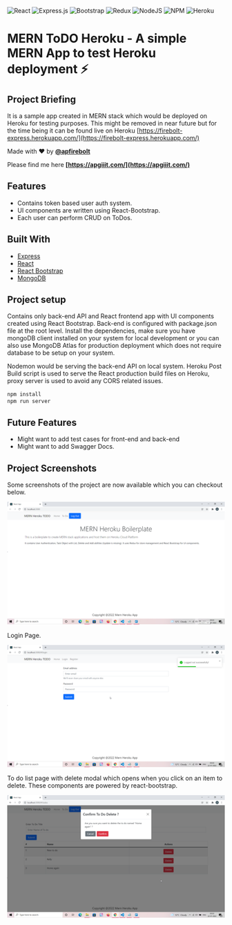 ![React](https://img.shields.io/badge/react-%2320232a.svg?style=for-the-badge&logo=react&logoColor=%2361DAFB)
![Express.js](https://img.shields.io/badge/express.js-%23404d59.svg?style=for-the-badge&logo=express&logoColor=%2361DAFB)
![Bootstrap](https://img.shields.io/badge/bootstrap-%23563D7C.svg?style=for-the-badge&logo=bootstrap&logoColor=white)
![Redux](https://img.shields.io/badge/redux-%23593d88.svg?style=for-the-badge&logo=redux&logoColor=white)
![NodeJS](https://img.shields.io/badge/node.js-6DA55F?style=for-the-badge&logo=node.js&logoColor=white)
![NPM](https://img.shields.io/badge/NPM-%23000000.svg?style=for-the-badge&logo=npm&logoColor=white)
![Heroku](https://img.shields.io/badge/heroku-%23430098.svg?style=for-the-badge&logo=heroku&logoColor=white)
# MERN ToDO Heroku - A simple MERN App to test Heroku deployment ⚡️

## Project Briefing

It is a sample app created in MERN stack which would be deployed on Heroku for testing purposes. This might be removed in near future but for the time being it can be found live on Heroku [https://firebolt-express.herokuapp.com/](https://firebolt-express.herokuapp.com/)

Made with ❤️ by **[@apfirebolt](https://github.com/Apfirebolt/)**

Please find me here **[https://apgiiit.com/](https://apgiiit.com/)**

## Features

- Contains token based user auth system.
- UI components are written using React-Bootstrap. 
- Each user can perform CRUD on ToDos.

## Built With

* [Express](https://expressjs.com/)
* [React](https://reactjs.org/)
* [React Bootstrap](https://react-bootstrap.github.io/)
* [MongoDB](https://www.mongodb.com/)

## Project setup

Contains only back-end API and React frontend app with UI components created using React Bootstrap. Back-end is configured with package.json file at the root level. Install the dependencies, make sure you have mongoDB client installed on your system for local development or you can also use MongoDB Atlas for production deployment which does not require database to be setup on your system.

Nodemon would be serving the back-end API on local system. Heroku Post Build script is used to serve the React production build files on Heroku, proxy server is used to avoid any CORS related issues.

```
npm install
npm run server
```

## Future Features

- Might want to add test cases for front-end and back-end
- Might want to add Swagger Docs.

## Project Screenshots

Some screenshots of the project are now available which you can checkout below.

![alt text](./screenshots/home.png)

Login Page.

![alt text](./screenshots/login.png)

To do list page with delete modal which opens when you click on an item to delete. These components are powered by react-bootstrap.

![alt text](./screenshots/delete-modal.png)


